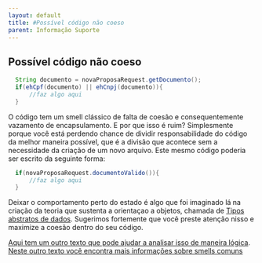 ```yaml
---
layout: default
title: #Possível código não coeso 
parent: Informação Suporte
---
```

## Possível código não coeso

```java
  String documento = novaProposaRequest.getDocumento();
  if(ehCpf(documento) || ehCnpj(documento)){
      //faz algo aqui
  }

```
O código tem um smell clássico de falta de coesão e consequentemente vazamento de encapsulamento. E por que isso é ruim? Simplesmente porque você está perdendo chance de dividir responsabilidade do código da melhor maneira possível, que é a divisão que acontece sem a necessidade da criação de um novo arquivo. Este mesmo código poderia ser escrito da seguinte forma:

```java
  if(novaProposaRequest.documentoValido()){
      //faz algo aqui
  }
```

Deixar o comportamento perto do estado é algo que foi imaginado lá na criação da teoria que sustenta a orientaçao a objetos, chamada de [Tipos abstratos de dados](http://cv.znu.ac.ir/afsharchim/lectures/p50-liskov.pdf). Sugerimos fortemente que você preste atenção nisso e maximize a coesão dentro do seu código. 

[Aqui tem um outro texto que pode ajudar a analisar isso de maneira lógica](https://medium.com/@albertosouza_47783/encapsulamento-sob-uma-perspectiva-l%C3%B3gica-3d04016e3f14). [Neste outro texto você encontra mais informações sobre smells comuns](https://medium.com/@albertosouza_47783/como-identificar-a-necessidade-de-dividir-responsabilidade-no-c%C3%B3digo-a9377ca682bf)